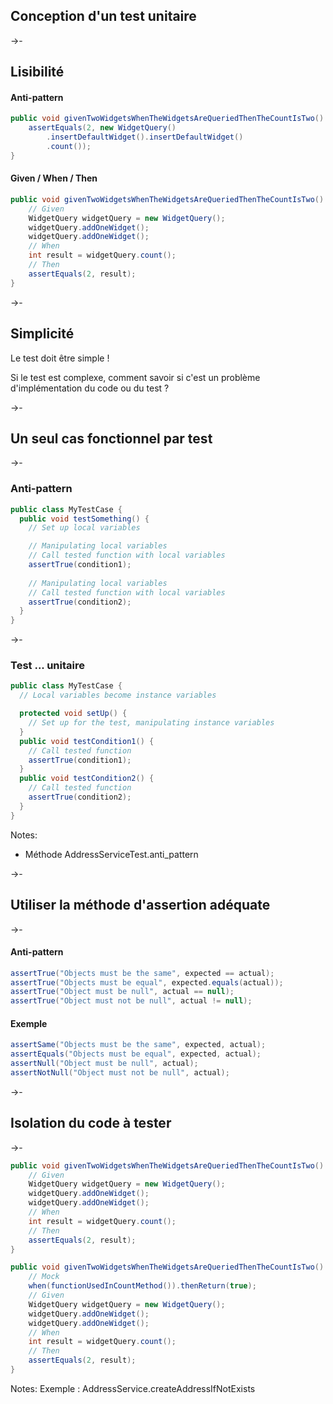 ## Conception d'un test unitaire

->-

## Lisibilité

#### Anti-pattern

<!-- .element: class="fragment" -->

```java
public void givenTwoWidgetsWhenTheWidgetsAreQueriedThenTheCountIsTwo() {
    assertEquals(2, new WidgetQuery()
        .insertDefaultWidget().insertDefaultWidget()
        .count());
}
```

<!-- .element: class="fragment" -->

#### Given / When / Then

<!-- .element: class="fragment" -->

```java
public void givenTwoWidgetsWhenTheWidgetsAreQueriedThenTheCountIsTwo() {
    // Given
    WidgetQuery widgetQuery = new WidgetQuery();
    widgetQuery.addOneWidget();
    widgetQuery.addOneWidget();
    // When
    int result = widgetQuery.count();
    // Then
    assertEquals(2, result);
}
```

<!-- .element: class="fragment" -->

->-

## Simplicité

Le test doit être simple !

Si le test est complexe, comment savoir si c'est un problème d'implémentation du code ou du test ?

->-

## Un seul cas fonctionnel par test

->-

### Anti-pattern

```java
public class MyTestCase {
  public void testSomething() {
    // Set up local variables

    // Manipulating local variables
    // Call tested function with local variables
    assertTrue(condition1);
    
    // Manipulating local variables
    // Call tested function with local variables
    assertTrue(condition2);
  }
}
```

<!-- .element: class="fragment" -->

->-

### Test ... unitaire

```java
public class MyTestCase {
  // Local variables become instance variables

  protected void setUp() {
    // Set up for the test, manipulating instance variables
  }
  public void testCondition1() {
    // Call tested function
    assertTrue(condition1);
  }
  public void testCondition2() {
    // Call tested function
    assertTrue(condition2);
  }
}
```

<!-- .element: class="fragment" -->

Notes:
* Méthode AddressServiceTest.anti_pattern

->-

## Utiliser la méthode d'assertion adéquate

->-

#### Anti-pattern

```java
assertTrue("Objects must be the same", expected == actual);
assertTrue("Objects must be equal", expected.equals(actual));
assertTrue("Object must be null", actual == null);
assertTrue("Object must not be null", actual != null);
```

#### Exemple

<!-- .element: class="fragment" -->

```java
assertSame("Objects must be the same", expected, actual);
assertEquals("Objects must be equal", expected, actual);
assertNull("Object must be null", actual);
assertNotNull("Object must not be null", actual);
```

<!-- .element: class="fragment" -->

->-

## Isolation du code à tester

->-

```java
public void givenTwoWidgetsWhenTheWidgetsAreQueriedThenTheCountIsTwo() {
    // Given
    WidgetQuery widgetQuery = new WidgetQuery();
    widgetQuery.addOneWidget();
    widgetQuery.addOneWidget();
    // When
    int result = widgetQuery.count();
    // Then
    assertEquals(2, result);
}
```

```java
public void givenTwoWidgetsWhenTheWidgetsAreQueriedThenTheCountIsTwo() {
    // Mock
    when(functionUsedInCountMethod()).thenReturn(true);
    // Given
    WidgetQuery widgetQuery = new WidgetQuery();
    widgetQuery.addOneWidget();
    widgetQuery.addOneWidget();
    // When
    int result = widgetQuery.count();
    // Then
    assertEquals(2, result);
}
```

<!-- .element: class="fragment" -->

Notes:
Exemple : AddressService.createAddressIfNotExists